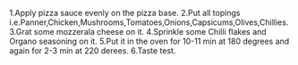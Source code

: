 1.Apply pizza sauce evenly on the pizza base.
2.Put all topings i.e.Panner,Chicken,Mushrooms,Tomatoes,Onions,Capsicums,Olives,Chillies.
3.Grat some mozzerala cheese on it.
4.Sprinkle some Chilli flakes and Organo seasoning on it.
5.Put it in the oven for 10-11 min at 180 degrees and again for 2-3 min at 220 derees.
6.Taste test.